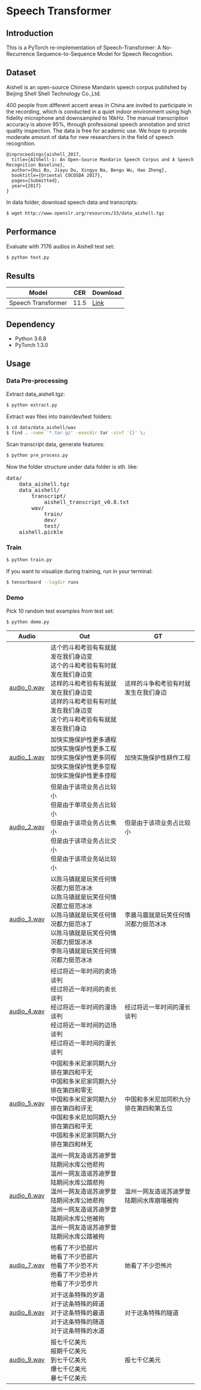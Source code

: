 # Speech Transformer

## Introduction

This is a PyTorch re-implementation of Speech-Transformer: A No-Recurrence Sequence-to-Sequence Model for Speech Recognition.

## Dataset

Aishell is an open-source Chinese Mandarin speech corpus published by Beijing Shell Shell Technology Co.,Ltd.

400 people from different accent areas in China are invited to participate in the recording, which is conducted in a quiet indoor environment using high fidelity microphone and downsampled to 16kHz. The manual transcription accuracy is above 95%, through professional speech annotation and strict quality inspection. The data is free for academic use. We hope to provide moderate amount of data for new researchers in the field of speech recognition.
```
@inproceedings{aishell_2017,
  title={AIShell-1: An Open-Source Mandarin Speech Corpus and A Speech Recognition Baseline},
  author={Hui Bu, Jiayu Du, Xingyu Na, Bengu Wu, Hao Zheng},
  booktitle={Oriental COCOSDA 2017},
  pages={Submitted},
  year={2017}
}
```
In data folder, download speech data and transcripts:

```bash
$ wget http://www.openslr.org/resources/33/data_aishell.tgz
```

## Performance

Evaluate with 7176 audios in Aishell test set:
```bash
$ python test.py
```

## Results

|Model|CER|Download|
|---|---|---|
|Speech Transformer|11.5|[Link](https://github.com/foamliu/Speech-Transformer/releases/download/v1.0/BEST_checkpoint.tar)|

## Dependency

- Python 3.6.8
- PyTorch 1.3.0

## Usage
### Data Pre-processing
Extract data_aishell.tgz:
```bash
$ python extract.py
```

Extract wav files into train/dev/test folders:
```bash
$ cd data/data_aishell/wav
$ find . -name '*.tar.gz' -execdir tar -xzvf '{}' \;
```

Scan transcript data, generate features:
```bash
$ python pre_process.py
```

Now the folder structure under data folder is sth. like:
<pre>
data/
    data_aishell.tgz
    data_aishell/
        transcript/
            aishell_transcript_v0.8.txt
        wav/
            train/
            dev/
            test/
    aishell.pickle
</pre>

### Train
```bash
$ python train.py
```

If you want to visualize during training, run in your terminal:
```bash
$ tensorboard --logdir runs
```

### Demo
Pick 10 random test examples from test set:
```bash
$ python demo.py
```
|Audio|Out|GT|
|---|---|---|
|[audio_0.wav](https://github.com/foamliu/Speech-Transformer/raw/master/audios/audio_0.wav)|这个的斗和考验有有就就发在我们身边变<br>这个的斗和考验有有时就发在我们身边变<br>这样的斗和考验有有就就发在我们身边变<br>这样的斗和考验有有时就发在我们身边变<br>这个的斗和考验有有就就发在我们身边|这样的斗争和考验有时就发生在我们身边|
|[audio_1.wav](https://github.com/foamliu/Speech-Transformer/raw/master/audios/audio_1.wav)|加快实施保护性更多通程<br>加快实施保护性更多工程<br>加快实施保护性更多同程<br>加快实施保护性更多空程<br>加快实施保护性更多控程|加快实施保护性耕作工程|
|[audio_2.wav](https://github.com/foamliu/Speech-Transformer/raw/master/audios/audio_2.wav)|但是由于该项业务占比较小<br>但是由于单项业务占比较小<br>但是由于该项业务占比焦小<br>但是由于该项业务占比交小<br>但是由于该项业务站比较小|但是由于该项业务占比较小|
|[audio_3.wav](https://github.com/foamliu/Speech-Transformer/raw/master/audios/audio_3.wav)|以陈马镇就是玩笑任何情况都力挺范冰冰<br>以陈马镇就是玩笑任何情况都立挺范冰冰<br>以陈马镇就是玩笑任何情况都力挺范冰丁<br>以陈马镇就是玩笑任何情况都力挺饭冰冰<br>李陈马镇就是玩笑任何情况都力挺范冰冰|李晨马震就是玩笑任何情况都力挺范冰冰|
|[audio_4.wav](https://github.com/foamliu/Speech-Transformer/raw/master/audios/audio_4.wav)|经过将近一年时间的卖场谈判<br>经过将近一年时间的卖长谈判<br>经过将近一年时间的漫场谈判<br>经过将近一年时间的迈场谈判<br>经过将近一年时间的漫长谈判|经过将近一年时间的漫长谈判|
|[audio_5.wav](https://github.com/foamliu/Speech-Transformer/raw/master/audios/audio_5.wav)|中国和多米尼家同期九分排在第四和平无<br>中国和多米尼家同期九分排在第四和零无<br>中国和多米尼家同期九分排在第四和评无<br>中国和多米尼加同期九分排在第四和平无<br>中国和多米尼家同期九分排在第四和林无|中国和多米尼加同积九分排在第四和第五位|
|[audio_6.wav](https://github.com/foamliu/Speech-Transformer/raw/master/audios/audio_6.wav)|温州一网友造谣苏迪罗登陆期间水库公他悲拘<br>温州一网友造谣苏迪罗登陆期间水库公踏悲拘<br>温州一网友造谣苏迪罗登陆期间水库公她悲拘<br>温州一网友造谣苏迪罗登陆期间水库公他被拘<br>温州一网友造谣苏迪罗登陆期间水库公踏被拘|温州一网友造谣苏迪罗登陆期间水库崩塌被拘|
|[audio_7.wav](https://github.com/foamliu/Speech-Transformer/raw/master/audios/audio_7.wav)|他看了不少恐部片<br>她看了不少恐部片<br>他看了不少恐不片<br>他看了不少恐补片<br>他看了不少恐步片|她看了不少恐怖片|
|[audio_8.wav](https://github.com/foamliu/Speech-Transformer/raw/master/audios/audio_8.wav)|对于这条特殊的岁道<br>对于这条特殊的碎道<br>对于这条特殊的最道<br>对于这条特殊的随道<br>对于这条特殊的水道|对于这条特殊的隧道|
|[audio_9.wav](https://github.com/foamliu/Speech-Transformer/raw/master/audios/audio_9.wav)|报七千亿美元<br>报期千亿美元<br>到七千亿美元<br>爆七千亿美元<br>暴七千亿美元|报七千亿美元|